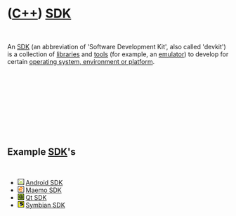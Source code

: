 



 

 

 

 

 

([C++](Cpp.md)) [SDK](CppSdk.md)
==================================

 

An [SDK](CppSdk.md) (an abbreviation of 'Software Development Kit',
also called 'devkit') is a collection of [libraries](CppLibrary.md) and
[tools](Tools.md) (for example, an [emulator](CppEmulator.md)) to
develop for certain [operating system, environment or
platform](CppOs.md).

 

 

 

 

 

Example [SDK](CppSdk.md)'s
---------------------------

 

-   ![Android](PicAndroid.png) [Android SDK](CppAndroidSdk.md)
-   ![Maemo](PicMaemo.png) [Maemo SDK](CppMaemoSdk.md)
-   ![Qt](PicQt.png) [Qt SDK](CppQtSdk.md)
-   ![Symbian](PicSymbian.png) [Symbian SDK](CppSymbianSdk.md)

 

 

 

 

 





 



